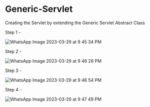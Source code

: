 # Generic-Servlet

Creating the Servlet by extending the Generic Servlet Abstract Class

Step 1 - 

![WhatsApp Image 2023-03-29 at 9 45 34 PM](https://user-images.githubusercontent.com/107803628/228602805-4b13baca-afb1-4062-be5b-f50b4706527a.jpeg)

Step 2 - 

![WhatsApp Image 2023-03-29 at 9 46 28 PM](https://user-images.githubusercontent.com/107803628/228602981-8cf1e375-ff79-414d-b52d-8cfe8bcc9301.jpeg)

Step 3 -

![WhatsApp Image 2023-03-29 at 9 46 54 PM](https://user-images.githubusercontent.com/107803628/228603040-28937e48-4d69-47e7-ae88-5d1199590fb1.jpeg)

Step 4 -

![WhatsApp Image 2023-03-29 at 9 47 49 PM](https://user-images.githubusercontent.com/107803628/228603126-9faa14d2-7146-46ee-9cc7-ff40c537f071.jpeg)

